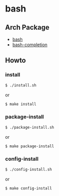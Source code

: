 
# bash

## Arch Package

* [bash](https://archlinux.org/packages/core/x86_64/bash/)
* [bash-completion](https://archlinux.org/packages/extra/any/bash-completion/)


## Howto


### install

``` sh
$ ./install.sh
```

or

``` sh
$ make install
```


### package-install

``` sh
$ ./package-install.sh
```

or

``` sh
$ make package-install
```


### config-install

``` sh
$ ./config-install.sh
```

or

``` sh
$ make config-install
```

